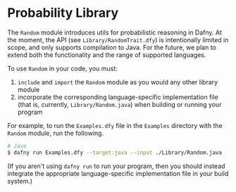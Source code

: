 # Probability Library

The `Random` module introduces utils for probabilistic reasoning in Dafny. At the moment, the API (see `Library/RandomTrait.dfy`) is intentionally limited in scope, and only supports compilation to Java. For the future, we plan to extend both the functionality and the range of supported languages.

To use `Random` in your code, you must:

1. `include` and `import` the `Random` module as you would any other library module
2. incorporate the corresponding language-specific implementation file (that is, currently, `Library/Random.java`) when building or running your program

For example, to run the `Examples.dfy` file in the `Examples` directory with the `Random` module, run the following.

```bash
# Java
$ dafny run Examples.dfy --target:java --input ./Library/Random.java
```

(If you aren't using `dafny run` to run your program,
then you should instead integrate the appropriate language-specific implementation file in your build system.)